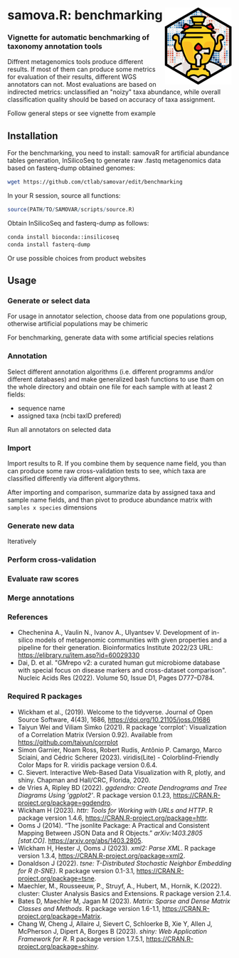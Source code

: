 # samova.R: benchmarking <a href=""><img src="additional/logo_benchmarking.png" align="right" width="150" ></a> 
### Vignette for automatic benchmarking of taxonomy annotation tools

Diffrent metagenomics tools produce different results. If most of them can produce some metrics for evaluation of their results, different WGS annotators can not. Most evaluations are based on indirected metrics: unclassified an "noizy" taxa abundance, while overall classification quality should be based on accuracy of taxa assignment. 

Follow general steps or see vignette from example

## Installation

For the benchmarking, you need to install: samovaR for artificial abundance tables generation, InSilicoSeq to generate raw .fastq metagenomics data based on fasterq-dump obtained genomes:

```bash
wget https://github.com/ctlab/samovar/edit/benchmarking
```

In your R session, source all functions:
```R
source(PATH/TO/SAMOVAR/scripts/source.R)
```

Obtain InSilicoSeq and fasterq-dump as follows:

```bash
conda install bioconda::insilicoseq
conda install fasterq-dump
```

Or use possible choices from product websites

## Usage

### Generate or select data

For usage in annotator selection, choose data from one populations group, otherwise artificial populations may be chimeric

For benchmarking, generate data with some artificial species relations

### Annotation

Select different annotation algorithms (i.e. different programms and/or different databases) and make generalized bash functions to use tham on the whole directory and obtain one file for each sample with at least 2 fields: 
- sequence name
- assigned taxa (ncbi taxID prefered)

Run all annotators on selected data

### Import

Import results to R. If you combine them by sequence name field, you than can produce some raw cross-validation tests to see, which taxa are classified differently via different algorythms.

After importing and comparison, summarize data by assigned taxa and sample name fields, and than pivot to produce abundance matrix with `samples x species` dimensions

### Generate new data
Iteratively

### Perform cross-validation

### Evaluate raw scores

### Merge annotations

### References
- Chechenina А., Vaulin N., Ivanov A., Ulyantsev V. Development of in-silico models of metagenomic communities with given properties and a pipeline for their generation. Bioinformatics Institute 2022/23 URL: https://elibrary.ru/item.asp?id=60029330
- Dai, D. et al. "GMrepo v2: a curated human gut microbiome database with special focus on disease markers and cross-dataset comparison". Nucleic Acids Res (2022). Volume 50, Issue D1, Pages D777–D784.


### Required R packages
- Wickham et al., (2019). Welcome to the tidyverse. Journal of Open Source Software, 4(43), 1686, https://doi.org/10.21105/joss.01686
- Taiyun Wei and Viliam Simko (2021). R package 'corrplot': Visualization of a Correlation Matrix (Version 0.92). Available from https://github.com/taiyun/corrplot
- Simon Garnier, Noam Ross, Robert Rudis, Antônio P. Camargo, Marco Sciaini, and Cédric Scherer (2023). viridis(Lite) - Colorblind-Friendly Color Maps for R. viridis package version 0.6.4.
- C. Sievert. Interactive Web-Based Data Visualization with R, plotly, and shiny. Chapman and Hall/CRC, Florida, 2020.
- de Vries A, Ripley BD (2022). _ggdendro: Create Dendrograms and Tree Diagrams Using 'ggplot2'_. R package version 0.1.23, <https://CRAN.R-project.org/package=ggdendro>.
- Wickham H (2023). _httr: Tools for Working with URLs and HTTP_. R package version 1.4.6, <https://CRAN.R-project.org/package=httr>.
- Ooms J (2014). “The jsonlite Package: A Practical and Consistent Mapping Between JSON Data and R Objects.” _arXiv:1403.2805 [stat.CO]_. <https://arxiv.org/abs/1403.2805>.
- Wickham H, Hester J, Ooms J (2023). _xml2: Parse XML_. R package version 1.3.4, <https://CRAN.R-project.org/package=xml2>.
- Donaldson J (2022). _tsne: T-Distributed Stochastic Neighbor Embedding for R (t-SNE)_. R package version 0.1-3.1, <https://CRAN.R-project.org/package=tsne>.
- Maechler, M., Rousseeuw, P., Struyf, A., Hubert, M., Hornik, K.(2022).  cluster: Cluster Analysis Basics and Extensions. R package version 2.1.4.
- Bates D, Maechler M, Jagan M (2023). _Matrix: Sparse and Dense Matrix Classes and Methods_. R package version 1.6-1.1, <https://CRAN.R-project.org/package=Matrix>.
- Chang W, Cheng J, Allaire J, Sievert C, Schloerke B, Xie Y, Allen J, McPherson J, Dipert A, Borges B (2023). _shiny: Web Application Framework for R_. R package version 1.7.5.1, <https://CRAN.R-project.org/package=shiny>.
